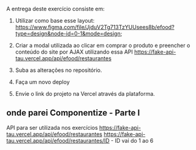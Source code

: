 A entrega deste exercício consiste em:

1) Utilizar como base esse layout: https://www.figma.com/file/JjduV2Tg713TzYUUsees8b/efood?type=design&node-id=0-1&mode=design;

2) Criar a modal utilizada ao clicar em comprar o produto e preencher o conteúdo do site por AJAX utilizando essa API https://fake-api-tau.vercel.app/api/efood/restaurantes

3) Suba as alterações no repositório.

4) Faça um novo deploy

5) Envie o link do projeto na Vercel através da plataforma.

## onde parei Componentize - Parte I

API para ser utilizada nos exercícios
https://fake-api-tau.vercel.app/api/efood/restaurantes
https://fake-api-tau.vercel.app/api/efood/restaurantes/ID - ID vai do 1 ao 6
